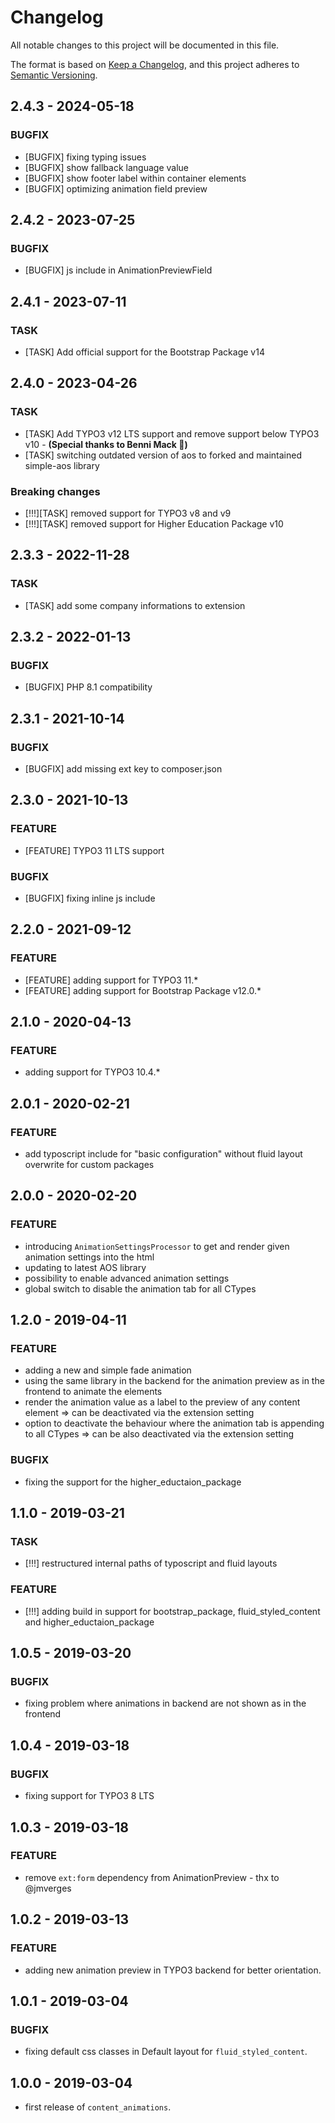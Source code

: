 # Changelog
All notable changes to this project will be documented in this file.

The format is based on [Keep a Changelog](https://keepachangelog.com/en/1.0.0/),
and this project adheres to [Semantic Versioning](https://semver.org/spec/v2.0.0.html).

## 2.4.3 - 2024-05-18
### BUGFIX
- [BUGFIX] fixing typing issues
- [BUGFIX] show fallback language value
- [BUGFIX] show footer label within container elements
- [BUGFIX] optimizing animation field preview

## 2.4.2 - 2023-07-25
### BUGFIX
- [BUGFIX] js include in AnimationPreviewField

## 2.4.1 - 2023-07-11
### TASK
- [TASK] Add official support for the Bootstrap Package v14

## 2.4.0 - 2023-04-26
### TASK
- [TASK] Add TYPO3 v12 LTS support and remove support below TYPO3 v10 - **(Special thanks to Benni Mack 🍻)**
- [TASK] switching outdated version of aos to forked and maintained simple-aos library

### Breaking changes
- [!!!][TASK] removed support for TYPO3 v8 and v9
- [!!!][TASK] removed support for Higher Education Package v10

## 2.3.3 - 2022-11-28
### TASK
- [TASK] add some company informations to extension

## 2.3.2 - 2022-01-13
### BUGFIX
- [BUGFIX] PHP 8.1 compatibility

## 2.3.1 - 2021-10-14
### BUGFIX
- [BUGFIX] add missing ext key to composer.json

## 2.3.0 - 2021-10-13
### FEATURE
- [FEATURE] TYPO3 11 LTS support

### BUGFIX
- [BUGFIX] fixing inline js include

## 2.2.0 - 2021-09-12
### FEATURE
- [FEATURE] adding support for TYPO3 11.*
- [FEATURE] adding support for Bootstrap Package v12.0.*

## 2.1.0 - 2020-04-13
### FEATURE
- adding support for TYPO3 10.4.*

## 2.0.1 - 2020-02-21
### FEATURE
- add typoscript include for "basic configuration" without fluid layout overwrite for custom packages

## 2.0.0 - 2020-02-20
### FEATURE
- introducing `AnimationSettingsProcessor` to get and render given animation settings into the html
- updating to latest AOS library
- possibility to enable advanced animation settings
- global switch to disable the animation tab for all CTypes

## 1.2.0 - 2019-04-11
### FEATURE
- adding a new and simple fade animation
- using the same library in the backend for the animation preview as in the frontend to animate the elements
- render the animation value as a label to the preview of any content element => can be deactivated via the extension setting
- option to deactivate the behaviour where the animation tab is appending to all CTypes => can be also deactivated via the extension setting

### BUGFIX
- fixing the support for the higher_eductaion_package

## 1.1.0 - 2019-03-21
### TASK
- [!!!] restructured internal paths of typoscript and fluid layouts

### FEATURE
- [!!!] adding build in support for bootstrap_package, fluid_styled_content and higher_eductaion_package

## 1.0.5 - 2019-03-20
### BUGFIX
- fixing problem where animations in backend are not shown as in the frontend

## 1.0.4 - 2019-03-18
### BUGFIX
- fixing support for TYPO3 8 LTS

## 1.0.3 - 2019-03-18
### FEATURE
- remove `ext:form` dependency from AnimationPreview - thx to @jmverges

## 1.0.2 - 2019-03-13
### FEATURE
- adding new animation preview in TYPO3 backend for better orientation.

## 1.0.1 - 2019-03-04
### BUGFIX
- fixing default css classes in Default layout for `fluid_styled_content`.

## 1.0.0 - 2019-03-04
- first release of `content_animations`.
